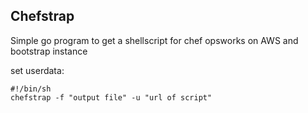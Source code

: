 ## Chefstrap

Simple go program to get a shellscript for chef opsworks on AWS and bootstrap instance

set userdata:
``` shell
#!/bin/sh
chefstrap -f "output file" -u "url of script"
```